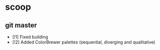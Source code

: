 # scoop

## git master
* [!1] Fixed building
* [!2] Added ColorBrewer palettes (sequential, diverging and qualitative)
